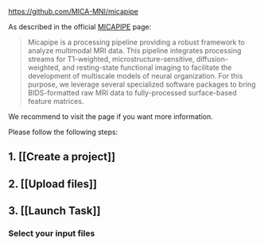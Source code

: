 https://github.com/MICA-MNI/micapipe

As described in the official [MICAPIPE](https://micapipe.readthedocs.io/en/latest/) page:

>Micapipe is a processing pipeline providing a robust framework to analyze multimodal MRI data. This pipeline integrates processing streams for T1-weighted, microstructure-sensitive, diffusion-weighted, and resting-state functional imaging to facilitate the development of multiscale models of neural organization. For this purpose, we leverage several specialized software packages to bring BIDS-formatted raw MRI data to fully-processed surface-based feature matrices.

We recommend to visit the page if you want more information.

Please follow the following steps:
## 1. [[Create a project]]

## 2. [[Upload files]]

## 3. [[Launch Task]]
### Select your input files
